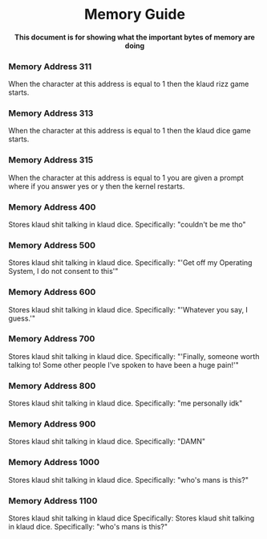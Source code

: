<h1 align="center">
  <br>
  <br>
    Memory Guide
  <br>
</h1>

<h4 align="center">
    This document is for showing what the important bytes of memory are doing
  <br>
</h4>

### Memory Address 311
When the character at this address is equal to 1 then the klaud rizz game starts.

### Memory Address 313
When the character at this address is equal to 1 then the klaud dice game starts.

### Memory Address 315
When the character at this address is equal to 1 you are given a prompt where if you answer yes or y then the kernel restarts.

### Memory Address 400
Stores klaud shit talking in klaud dice. 
Specifically: "couldn't be me tho"

### Memory Address 500
Stores klaud shit talking in klaud dice. 
Specifically: "'Get off my Operating System, I do not consent to this'"

### Memory Address 600
Stores klaud shit talking in klaud dice. 
Specifically: "'Whatever you say, I guess.'"

### Memory Address 700
Stores klaud shit talking in klaud dice. 
Specifically: "'Finally, someone worth talking to! Some other people I've spoken to have been a huge pain!'"

### Memory Address 800
Stores klaud shit talking in klaud dice. 
Specifically: "me personally idk"

### Memory Address 900
Stores klaud shit talking in klaud dice. 
Specifically: "DAMN"

### Memory Address 1000
Stores klaud shit talking in klaud dice. 
Specifically: "who's mans is this?"

### Memory Address 1100
Stores klaud shit talking in klaud dice
Specifically: Stores klaud shit talking in klaud dice. 
Specifically: "who's mans is this?"